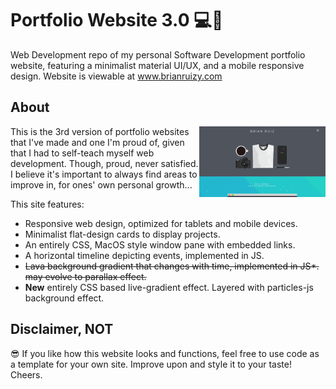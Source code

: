 # Portfolio Website 3.0 💻💼
Web Development repo of my personal Software Development portfolio website, featuring a minimalist material UI/UX, and a mobile responsive design.
Website is viewable at www.brianruizy.com


## About 
<img align="right" src="https://github.com/BrianRuizy/portfolio-website-3.0/blob/master/brianruizy-portfolio-website-3.0.gif" width="40%">
</img>
This is the 3rd version of portfolio websites that I've made and one I'm proud of, given that I had to self-teach myself web development. Though, proud, never satisfied. I believe it's important to always find areas to improve in, for ones' own personal growth...

This site features:  
* Responsive web design, optimized for tablets and mobile devices. 
* Minimalist flat-design cards to display projects.
* An entirely CSS, MacOS style window pane with embedded links.
* A horizontal timeline depicting events, implemented in JS.
* <del>Lava background gradient that changes with time, implemented in JS*. may evolve to parallax effect.<del>
* **New** entirely CSS based live-gradient effect. Layered with particles-js background effect.

## Disclaimer, NOT 
😎 If you like how this website looks and functions, feel free to use code as a template for your own site.
Improve upon and style it to your taste! Cheers.
